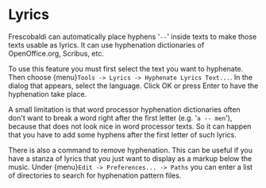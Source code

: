 # Lyrics

Frescobaldi can automatically place hyphens '` -- `' inside texts to make those
texts usable as lyrics. It can use hyphenation dictionaries of OpenOffice.org,
Scribus, etc.

To use this feature you must first select the text you want to hyphenate. Then
choose {menu}`Tools -> Lyrics -> Hyphenate Lyrics Text...`.  In the dialog that
appears, select the language.  Click OK or press Enter to have the hyphenation
take place.

A small limitation is that word processor hyphenation dictionaries often don't
want to break a word right after the first letter (e.g. '`a -- men`'), because
that does not look nice in word processor texts. So it can happen that you have
to add some hyphens after the first letter of such lyrics.

There is also a command to remove hyphenation. This can be useful if you have a
stanza of lyrics that you just want to display as a markup below the music.
Under {menu}`Edit -> Preferences... -> Paths` you can enter a list of
directories to search for hyphenation pattern files.
